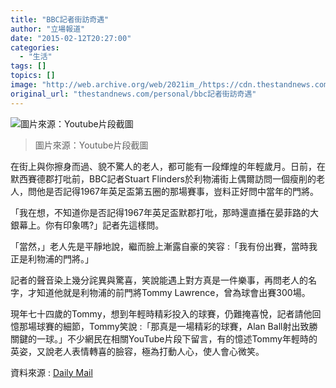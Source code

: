 ```yaml
---
title: "BBC記者街訪奇遇"
author: "立場報道"
date: "2015-02-12T20:27:00"
categories:
  - "生活"
tags: []
topics: []
image: "http://web.archive.org/web/2021im_/https://cdn.thestandnews.com/media/photos/cache/cap7_HQgCO_1200x0.png"
original_url: "thestandnews.com/personal/bbc記者街訪奇遇"
---
```

![圖片來源：Youtube片段截圖](http://web.archive.org/web/2021im_/https://cdn.thestandnews.com/media/photos/cache/cap7_HQgCO_1200x0.png)

> 圖片來源：Youtube片段截圖

在街上與你擦身而過、貌不驚人的老人，都可能有一段輝煌的年輕歲月。日前，在默西賽德郡打吡前，BBC記者Stuart Flinders於利物浦街上偶爾訪問一個瘦削的老人，問他是否記得1967年英足盃第五圈的那場賽事，豈料正好問中當年的門將。

「我在想，不知道你是否記得1967年英足盃默郡打吡，那時還直播在晏菲路的大銀幕上。你有印象嗎?」記者先這樣問。

「當然，」老人先是平靜地說，繼而臉上漸露自豪的笑容 :「我有份出賽，當時我正是利物浦的門將。」

記者的聲音染上幾分詫異與驚喜，笑說能遇上對方真是一件樂事，再問老人的名字，才知道他就是利物浦的前門將Tommy Lawrence，曾為球會出賽300場。

現年七十四歲的Tommy，想到年輕時精彩投入的球賽，仍難掩喜悅，記者請他回憶那場球賽的細節，Tommy笑說 :「那真是一場精彩的球賽，Alan Ball射出致勝關鍵的一球。」不少網民在相關YouTube片段下留言，有的憶述Tommy年輕時的英姿，又說老人表情轉喜的臉容，極為打動人心，使人會心微笑。

資料來源 : [Daily Mail](http://web.archive.org/web/20210628174021/http://www.dailymail.co.uk/sport/football/article-2945847/BBC-reporter-receives-surprise-unknowingly-interviews-former-Liverpool-goalkeeper-Tommy-Lawrence-street.html)
